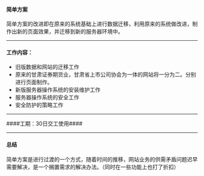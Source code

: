 #### 简单方案

简单方案的改进即在原来的系统基础上进行数据迁移，利用原来的系统做改进，制作出新的页面效果，并迁移到新的服务器环境中。

---------
#### 工作内容： ##
* 旧版数据和网站的迁移工作
* 原来的甘肃证券期货业，甘肃省上市公司协会为一体的网站将一分为二。分别进行页面制作。
* 新版服务器操作系统的安装维护工作
* 服务器操作系统的安全工作
* 安全防护的策略工作
---------
####工期：30日交工使用####

---------

#### 总结 ##

简单方案是进行过渡的一个方式，随着时间的推移，网站业务的供需矛盾问题迟早需要解决，是一个搁置需求的解决办法。（同时在一些功能上也打了折扣）
